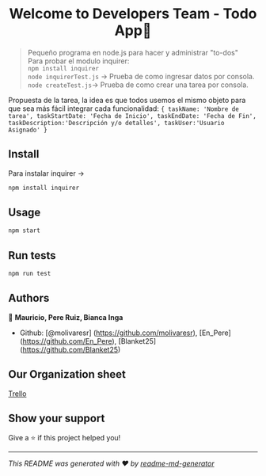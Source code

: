 <h1 align="center">Welcome to Developers Team - Todo App👋</h1>

> Pequeño programa en node.js para hacer y administrar &#34;to-dos&#34;  
Para probar el modulo inquirer:  
`npm install inquirer`  
`node inquirerTest.js` -> Prueba de como ingresar datos por consola.  
`node createTest.js`-> Prueba de como crear una tarea por consola.  

Propuesta de la tarea, la idea es que todos usemos el mismo objeto para que sea más fácil integrar cada funcionalidad:
`{
taskName: 'Nombre de tarea',
taskStartDate: 'Fecha de Inicio',
taskEndDate: 'Fecha de Fin',
taskDescription:'Descripción y/o detalles',
taskUser:'Usuario Asignado'
}`
## Install
Para instalar inquirer -> 
```sh
npm install inquirer 
```

## Usage

```sh
npm start
```

## Run tests

```sh
npm run test
```

## Authors

👤 **Mauricio, Pere Ruiz, Bianca Inga**

- Github: [@molivaresr] (https://github.com/molivaresr), [En\_Pere] (https://github.com/En_Pere), [Blanket25] (https://github.com/Blanket25)
## Our Organization sheet
[Trello](https://trello.com/b/2ujcduIe/developer-team)
## Show your support

Give a ⭐️ if this project helped you!

---

_This README was generated with ❤️ by [readme-md-generator](https://github.com/kefranabg/readme-md-generator)_
